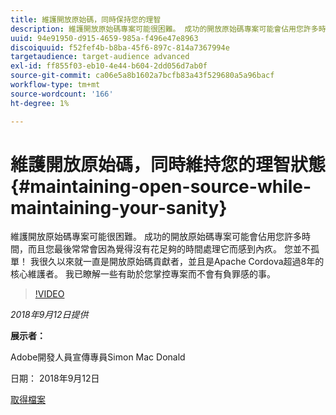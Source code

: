 ```yaml
---
title: 維護開放原始碼，同時保持您的理智
description: 維護開放原始碼專案可能很困難。 成功的開放原始碼專案可能會佔用您許多時間，而且您最後常常會因為覺得沒有花足夠的時間處理它而感到內疚。 瞭解一些有助於您掌控專案而不產生負罪感的事情。
uuid: 94e91950-d915-4659-985a-f496e47e8963
discoiquuid: f52fef4b-b8ba-45f6-897c-814a7367994e
targetaudience: target-audience advanced
exl-id: ff855f03-eb10-4e44-b604-2dd056d7ab0f
source-git-commit: ca06e5a8b1602a7bcfb83a43f529680a5a96bacf
workflow-type: tm+mt
source-wordcount: '166'
ht-degree: 1%

---
```


# 維護開放原始碼，同時維持您的理智狀態{#maintaining-open-source-while-maintaining-your-sanity}

維護開放原始碼專案可能很困難。 成功的開放原始碼專案可能會佔用您許多時間，而且您最後常常會因為覺得沒有花足夠的時間處理它而感到內疚。 您並不孤單！ 我很久以來就一直是開放原始碼貢獻者，並且是Apache Cordova超過8年的核心維護者。 我已瞭解一些有助於您掌控專案而不會有負罪感的事。

>[!VIDEO](https://video.tv.adobe.com/v/23713/?quality=9)

*2018年9月12日提供*

**展示者：**

Adobe開發人員宣傳專員Simon Mac Donald

日期： 2018年9月12日

[取得檔案](assets/maintaining-open-source-while-maintaining-your-sanity-gems-091218.pdf)

<!--
[Get back to the Overview](https://helpx.adobe.com/experience-manager/kt/eseminars/gems/aem-index.html)
-->
